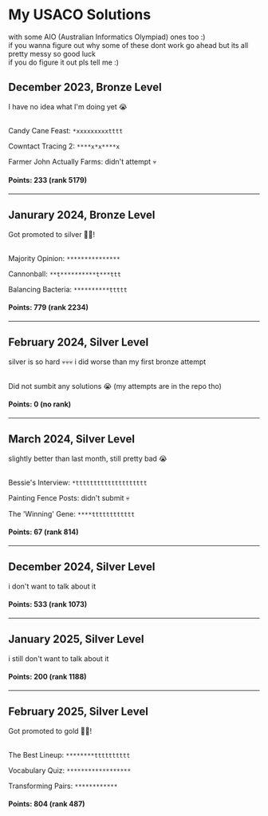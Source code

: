 # My USACO Solutions
with some AIO (Australian Informatics Olympiad) ones too :)<br>
if you wanna figure out why some of these dont work go ahead but its all pretty messy so good luck<br>
if you do figure it out pls tell me :)
## December 2023, Bronze Level
I have no idea what I'm doing yet 😭<br><br>

Candy Cane Feast: `*xxxxxxxxxtttt`

Cowntact Tracing 2: `****x*x****x`

Farmer John Actually Farms: didn't attempt 💀

#### Points: 233 (rank 5179)

---

## Janurary 2024, Bronze Level
Got promoted to silver 🎉🎉!<br><br>

Majority Opinion: `***************`

Cannonball: `**t**********t***ttt`

Balancing Bacteria: `**********ttttt`

#### Points: 779 (rank 2234)

---

## February 2024, Silver Level
silver is so hard 💀💀💀 i did worse than my first bronze attempt<br><br>

Did not sumbit any solutions 😭
(my attempts are in the repo tho)

#### Points: 0 (no rank)

---

## March 2024, Silver Level
slightly better than last month, still pretty bad 😭<br><br>

Bessie's Interview: `*tttttttttttttttttttt`

Painting Fence Posts: didn't submit 💀

The 'Winning' Gene: `****tttttttttttt`

#### Points: 67 (rank 814)

---

## December 2024, Silver Level
i don't want to talk about it

#### Points: 533 (rank 1073)

---

## January 2025, Silver Level
i still don't want to talk about it

#### Points: 200 (rank 1188)

---

## February 2025, Silver Level
Got promoted to gold 🎉🎉!<br><br>

The Best Lineup: `********tttttttttt`

Vocabulary Quiz: `******************`

Transforming Pairs: `************`

#### Points: 804 (rank 487)
